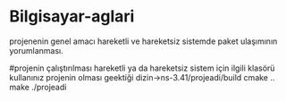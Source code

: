 # Bilgisayar-aglari
projenenin genel amacı hareketli ve hareketsiz sistemde paket ulaşımının yorumlanması.

#projenin çalıştırılması
hareketli ya da hareketsiz sistem için ilgili klasörü kullanınız
projenin olması geektiği dizin->ns-3.41/projeadi/build
cmake ..
make
./projeadi
#

